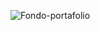 
![Fondo-portafolio](https://github.com/INGKATHERINE/portafolio/assets/93394161/1ea6ec17-d07b-44f8-bd96-57bc933dfb5a)
